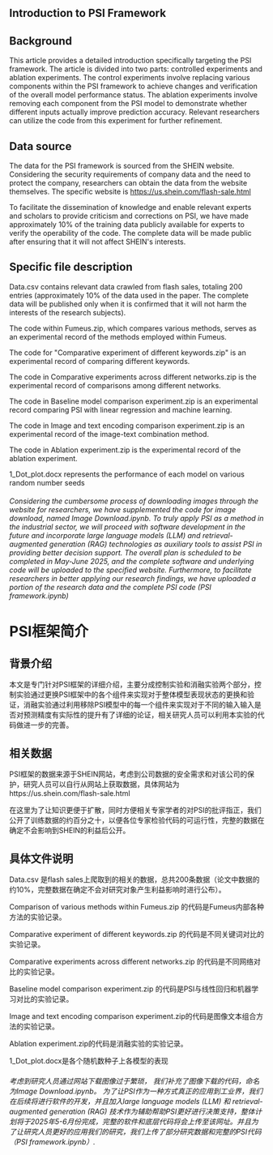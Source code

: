 ## Introduction to PSI Framework 

## Background 

This article provides a detailed introduction specifically targeting the PSI framework. The article is divided into two parts: controlled experiments and ablation experiments. The control experiments involve replacing various components within the PSI framework to achieve changes and verification of the overall model performance status. The ablation experiments involve removing each component from the PSI model to demonstrate whether different inputs actually improve prediction accuracy. Relevant researchers can utilize the code from this experiment for further refinement. 

##  Data source 

The data for the PSI framework is sourced from the SHEIN website. Considering the security requirements of company data and the need to protect the company, researchers can obtain the data from the website themselves. The specific website is https://us.shein.com/flash-sale.html 

To facilitate the dissemination of knowledge and enable relevant experts and scholars to provide criticism and corrections on PSI, we have made approximately 10% of the training data publicly available for experts to verify the operability of the code. The complete data will be made public after ensuring that it will not affect SHEIN's interests.

## Specific file description 

Data.csv contains relevant data crawled from flash sales, totaling 200 entries (approximately 10% of the data used in the paper. The complete data will be published only when it is confirmed that it will not harm the interests of the research subjects).

The code within Fumeus.zip, which compares various methods, serves as an experimental record of the methods employed within Fumeus.

The code for "Comparative experiment of different keywords.zip" is an experimental record of comparing different keywords.

The code in Comparative experiments across different networks.zip is the experimental record of comparisons among different networks.

The code in Baseline model comparison experiment.zip is an experimental record comparing PSI with linear regression and machine learning.

The code in Image and text encoding comparison experiment.zip is an experimental record of the image-text combination method.

The code in Ablation experiment.zip is the experimental record of the ablation experiment.

1_Dot_plot.docx represents the performance of each model on various random number seeds

###### Considering the cumbersome process of downloading images through the website for researchers, we have supplemented the code for image download, named Image Download.ipynb. To truly apply PSI as a method in the industrial sector, we will proceed with software development in the future and incorporate large language models (LLM) and retrieval-augmented generation (RAG) technologies as auxiliary tools to assist PSI in providing better decision support. The overall plan is scheduled to be completed in May-June 2025, and the complete software and underlying code will be uploaded to the specified website. Furthermore, to facilitate researchers in better applying our research findings, we have uploaded a portion of the research data and the complete PSI code (PSI framework.ipynb)











# PSI框架简介

## 背景介绍

本文是专门针对PSI框架的详细介绍，主要分成控制实验和消融实验两个部分，控制实验通过更换PSI框架中的各个组件来实现对于整体模型表现状态的更换和验证，消融实验通过利用移除PSI模型中的每一个组件来实现对于不同的输入输入是否对预测精度有实际性的提升有了详细的论证，相关研究人员可以利用本实验的代码做进一步的完善。

## 相关数据

PSI框架的数据来源于SHEIN网站，考虑到公司数据的安全需求和对该公司的保护，研究人员可以自行从网站上获取数据，具体网站为https://us.shein.com/flash-sale.html

在这里为了让知识更便于扩散，同时方便相关专家学者的对PSI的批评指正，我们公开了训练数据的约百分之十，以便各位专家检验代码的可运行性，完整的数据在确定不会影响到SHEIN的利益后公开。

## 具体文件说明

Data.csv 是flash sales上爬取到的相关的数据，总共200条数据（论文中数据的约10%，完整数据在确定不会对研究对象产生利益影响时进行公布）。

Comparison of various methods within Fumeus.zip 的代码是Fumeus内部各种方法的实验记录。

Comparative experiment of different keywords.zip 的代码是不同关键词对比的实验记录。

Comparative experiments across different networks.zip 的代码是不同网络对比的实验记录。

Baseline model comparison experiment.zip 的代码是PSI与线性回归和机器学习对比的实验记录。

Image and text encoding  comparison experiment.zip的代码是图像文本组合方法的实验记录。

Ablation experiment.zip的代码是消融实验的实验记录。

1_Dot_plot.docx是各个随机数种子上各模型的表现

###### 考虑到研究人员通过网站下载图像过于繁琐， 我们补充了图像下载的代码，命名为Image Download.ipynb。 为了让PSI作为一种方式真正的应用到工业界，我们在后续将进行软件的开发，并且加入large language models (LLM) 和 retrieval-augmented generation (RAG) 技术作为辅助帮助PSI更好进行决策支持，整体计划将于2025年5-6月份完成，完整的软件和底层代码将会上传至该网址。并且为了让研究人员更好的应用我们的研究，我们上传了部分研究数据和完整的PSI代码（PSI framework.ipynb）.
